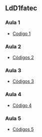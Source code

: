 ## LdD1fatec

### Aula 1
  * <a href="https://github.com/Gabriele-sousa/LdD1fatec/wiki/Aula-1">Codigo 1</a>

### Aula 2
 * <a href="https://github.com/Gabriele-sousa/LdD1fatec/wiki/aula-2">Códigos 2</a>

### Aula 3
 * <a href="https://github.com/Gabriele-sousa/LdD1fatec/wiki/Aula-3">Códigos 3</a>

### Aula 4

* <a href="https://github.com/Gabriele-sousa/LdD1fatec/wiki/Aula-4">Código 4</a>

### Aula 5

* <a href="">Códigos 5
